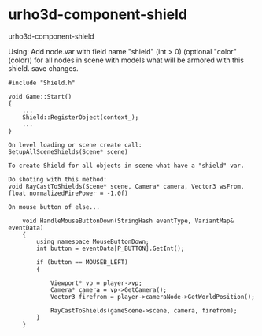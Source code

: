 # urho3d-component-shield
urho3d-component-shield

Using:
Add node.var with field name "shield" (int > 0) (optional "color" (color)) for all nodes in scene with models what will be armored with this shield. save changes.

```
#include "Shield.h"

void Game::Start()
{
    ...
    Shield::RegisterObject(context_);
    ...
}

On level loading or scene create call:
SetupAllSceneShields(Scene* scene)

To create Shield for all objects in scene what have a "shield" var.

Do shoting with this method: 
void RayCastToShields(Scene* scene, Camera* camera, Vector3 wsFrom, float normalizedFirePower = -1.0f)

On mouse button of else...

	void HandleMouseButtonDown(StringHash eventType, VariantMap& eventData)
	{
		using namespace MouseButtonDown;
		int button = eventData[P_BUTTON].GetInt();

		if (button == MOUSEB_LEFT) 
		{

			Viewport* vp = player->vp;
			Camera* camera = vp->GetCamera();
			Vector3 firefrom = player->cameraNode->GetWorldPosition();

			RayCastToShields(gameScene->scene, camera, firefrom);			
		}
	}


```